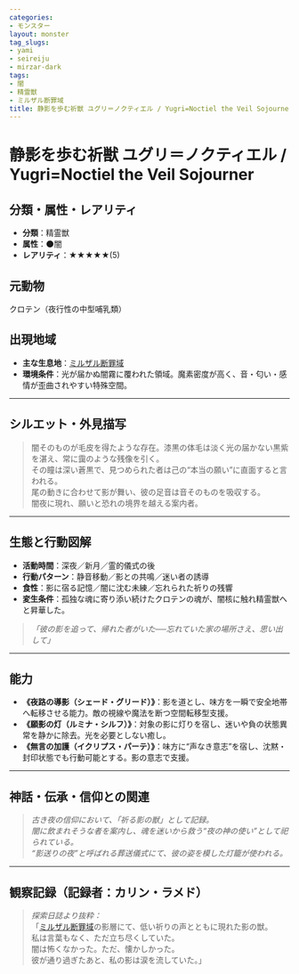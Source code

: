 ```yaml
---
categories:
- モンスター
layout: monster
tag_slugs:
- yami
- seireiju
- mirzar-dark
tags:
- 闇
- 精霊獣
- ミルザル断罪域
title: 静影を歩む祈獣 ユグリ＝ノクティエル / Yugri=Noctiel the Veil Sojourner
---
```


# 静影を歩む祈獣 ユグリ＝ノクティエル / Yugri=Noctiel the Veil Sojourner

## 分類・属性・レアリティ
* **分類**：精霊獣  
* **属性**：🌑闇  
* **レアリティ**：★★★★★(5)

## 元動物
クロテン（夜行性の中型哺乳類）

## 出現地域
* **主な生息地**：[ミルザル断罪域](../place/mirzar_dark.md)  
* **環境条件**：光が届かぬ闇霧に覆われた領域。魔素密度が高く、音・匂い・感情が歪曲されやすい特殊空間。

---

## シルエット・外見描写
> 闇そのものが毛皮を得たような存在。漆黒の体毛は淡く光の届かない黒紫を湛え、常に靄のような残像を引く。  
> その瞳は深い蒼黒で、見つめられた者は己の“本当の願い”に直面すると言われる。  
> 尾の動きに合わせて影が舞い、彼の足音は音そのものを吸収する。  
> 闇夜に現れ、願いと恐れの境界を越える案内者。

---

## 生態と行動図解
* **活動時間**：深夜／新月／霊的儀式の後  
* **行動パターン**：静音移動／影との共鳴／迷い者の誘導  
* **食性**：影に宿る記憶／闇に沈む未練／忘れられた祈りの残響  
* **変生条件**：孤独な魂に寄り添い続けたクロテンの魂が、闇核に触れ精霊獣へと昇華した。

> *「彼の影を追って、帰れた者がいた──忘れていた家の場所さえ、思い出して」*

---

## 能力
* **《夜路の導影（シェード・グリード）》**：影を道とし、味方を一瞬で安全地帯へ転移させる能力。敵の視線や魔法を断つ空間転移型支援。  
* **《願影の灯（ルミナ・シルフ）》**：対象の影に灯りを宿し、迷いや負の状態異常を静かに除去。光を必要としない癒し。  
* **《無言の加護（イクリプス・パーテ）》**：味方に“声なき意志”を宿し、沈黙・封印状態でも行動可能とする。影の意志で支援。

---

## 神話・伝承・信仰との関連
> *古き夜の信仰において、「祈る影の獣」として記録。  
闇に飲まれそうな者を案内し、魂を迷いから救う“夜の神の使い”として祀られている。  
“影送りの夜”と呼ばれる葬送儀式にて、彼の姿を模した灯籠が使われる。*

---

## 観察記録（記録者：カリン・ラメド）

> *探索日誌より抜粋：*  
> 「[ミルザル断罪域](../place/mirzar_dark.md)の影層にて、低い祈りの声とともに現れた影の獣。  
> 私は言葉もなく、ただ立ち尽くしていた。  
> 闇は怖くなかった。ただ、懐かしかった。  
> 彼が通り過ぎたあと、私の影は涙を流していた。」